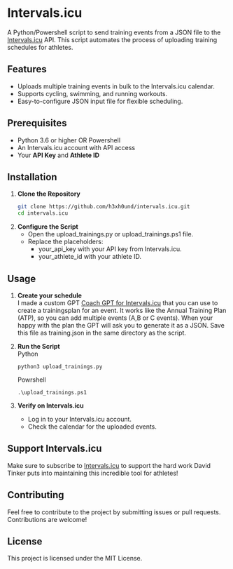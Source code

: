 # Intervals.icu

A Python/Powershell script to send training events from a JSON file to the [Intervals.icu](https://intervals.icu) API. This script automates the process of uploading training schedules for athletes.

## Features
- Uploads multiple training events in bulk to the Intervals.icu calendar.
- Supports cycling, swimming, and running workouts.
- Easy-to-configure JSON input file for flexible scheduling.

## Prerequisites
- Python 3.6 or higher OR Powershell
- An Intervals.icu account with API access
- Your **API Key** and **Athlete ID**

## Installation

1. **Clone the Repository**
   ```bash
   git clone https://github.com/h3xh0und/intervals.icu.git
   cd intervals.icu
   ```
4. **Configure the Script**
   - Open the upload_trainings.py or upload_trainings.ps1 file.
   - Replace the placeholders:
        - your_api_key with your API key from Intervals.icu.
        - your_athlete_id with your athlete ID.

## Usage

1. **Create your schedule**  
   I made a custom GPT [Coach GPT for Intervals.icu](https://chatgpt.com/g/g-677d1b637658819198026d2a7daaa1d8-coach-gpt-for-intervals-icu) that you can use to create a trainingsplan for an event. It works like the Annual Training Plan (ATP), so you can add multiple events (A,B or C events). When your happy with the plan the GPT will ask you to generate it as a JSON. Save this file as training.json in the same directory as the script.

2. **Run the Script**  
   Python
   ```
   python3 upload_trainings.py
   ```
   Powrshell
   ```
   .\upload_trainings.ps1
   ```
3. **Verify on Intervals.icu**
   - Log in to your Intervals.icu account.
   - Check the calendar for the uploaded events.

## Support Intervals.icu
Make sure to subscribe to [Intervals.icu](https://intervals.icu/settings) to support the hard work David Tinker puts into maintaining this incredible tool for athletes!

## Contributing
Feel free to contribute to the project by submitting issues or pull requests. Contributions are welcome!

## License
This project is licensed under the MIT License.
